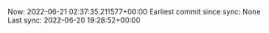 Now: 2022-06-21 02:37:35.211577+00:00 Earliest commit since sync: None Last sync: 2022-06-20 19:28:52+00:00
